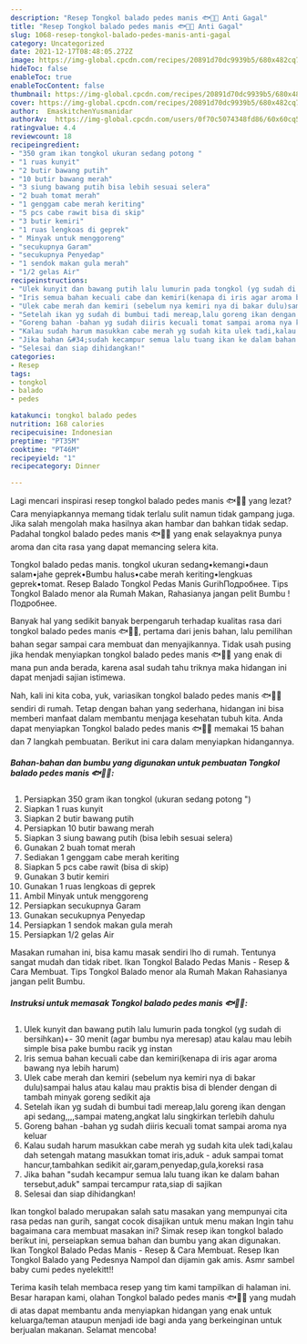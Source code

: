 ```yaml
---
description: "Resep Tongkol balado pedes manis 🐟🐠🐡 Anti Gagal"
title: "Resep Tongkol balado pedes manis 🐟🐠🐡 Anti Gagal"
slug: 1068-resep-tongkol-balado-pedes-manis-anti-gagal
category: Uncategorized
date: 2021-12-17T08:48:05.272Z
image: https://img-global.cpcdn.com/recipes/20891d70dc9939b5/680x482cq70/tongkol-balado-pedes-manis-foto-resep-utama.jpg
hideToc: false
enableToc: true
enableTocContent: false
thumbnail: https://img-global.cpcdn.com/recipes/20891d70dc9939b5/680x482cq70/tongkol-balado-pedes-manis-foto-resep-utama.jpg
cover: https://img-global.cpcdn.com/recipes/20891d70dc9939b5/680x482cq70/tongkol-balado-pedes-manis-foto-resep-utama.jpg
author:  EmaskitchenYusmanidar
authorAv:  https://img-global.cpcdn.com/users/0f70c5074348fd86/60x60cq50/avatar.jpg
ratingvalue: 4.4
reviewcount: 18
recipeingredient:
- "350 gram ikan tongkol ukuran sedang potong "
- "1 ruas kunyit"
- "2 butir bawang putih"
- "10 butir bawang merah"
- "3 siung bawang putih bisa lebih sesuai selera"
- "2 buah tomat merah"
- "1 genggam cabe merah keriting"
- "5 pcs cabe rawit bisa di skip"
- "3 butir kemiri"
- "1 ruas lengkoas di geprek"
- " Minyak untuk menggoreng"
- "secukupnya Garam"
- "secukupnya Penyedap"
- "1 sendok makan gula merah"
- "1/2 gelas Air"
recipeinstructions:
- "Ulek kunyit dan bawang putih lalu lumurin pada tongkol (yg sudah di bersihkan)+- 30 menit (agar bumbu nya meresap) atau kalau mau lebih simple bisa pake bumbu racik yg instan"
- "Iris semua bahan kecuali cabe dan kemiri(kenapa di iris agar aroma bawang nya lebih harum)"
- "Ulek cabe merah dan kemiri (sebelum nya kemiri nya di bakar dulu)sampai halus atau kalau mau praktis bisa di blender dengan di tambah minyak goreng sedikit aja"
- "Setelah ikan yg sudah di bumbui tadi mereap,lalu goreng ikan dengan api sedang,,,,sampai mateng,angkat lalu singkirkan terlebih dahulu"
- "Goreng bahan -bahan yg sudah diiris kecuali tomat sampai aroma nya keluar"
- "Kalau sudah harum masukkan cabe merah yg sudah kita ulek tadi,kalau dah setengah matang masukkan tomat iris,aduk - aduk sampai tomat hancur,tambahkan sedikit air,garam,penyedap,gula,koreksi rasa"
- "Jika bahan &#34;sudah kecampur semua lalu tuang ikan ke dalam bahan tersebut,aduk&#34; sampai tercampur rata,siap di sajikan"
- "Selesai dan siap dihidangkan!"
categories:
- Resep
tags:
- tongkol
- balado
- pedes

katakunci: tongkol balado pedes 
nutrition: 168 calories
recipecuisine: Indonesian
preptime: "PT35M"
cooktime: "PT46M"
recipeyield: "1"
recipecategory: Dinner

---
```



Lagi mencari inspirasi resep tongkol balado pedes manis 🐟🐠🐡 yang lezat? Cara menyiapkannya memang tidak terlalu sulit namun tidak gampang juga. Jika salah mengolah maka hasilnya akan hambar dan bahkan tidak sedap. Padahal tongkol balado pedes manis 🐟🐠🐡 yang enak selayaknya punya aroma dan cita rasa yang dapat memancing selera kita.


Tongkol balado pedas manis. tongkol ukuran sedang•kemangi•daun salam•jahe geprek•Bumbu halus•cabe merah keriting•lengkuas geprek•tomat. Resep Balado Tongkol Pedas Manis GurihПодробнее. Tips Tongkol Balado menor ala Rumah Makan, Rahasianya jangan pelit Bumbu !Подробнее.

Banyak hal yang sedikit banyak berpengaruh terhadap kualitas rasa dari tongkol balado pedes manis 🐟🐠🐡, pertama dari jenis bahan, lalu pemilihan bahan segar sampai cara membuat dan menyajikannya. Tidak usah pusing jika hendak menyiapkan tongkol balado pedes manis 🐟🐠🐡 yang enak di mana pun anda berada, karena asal sudah tahu triknya maka hidangan ini dapat menjadi sajian istimewa.


Nah, kali ini kita coba, yuk, variasikan tongkol balado pedes manis 🐟🐠🐡 sendiri di rumah. Tetap dengan bahan yang sederhana, hidangan ini bisa memberi manfaat dalam membantu menjaga kesehatan tubuh kita. Anda dapat menyiapkan Tongkol balado pedes manis 🐟🐠🐡 memakai 15 bahan dan 7 langkah pembuatan. Berikut ini cara dalam menyiapkan hidangannya.

<!--inarticleads1-->

##### Bahan-bahan dan bumbu yang digunakan untuk pembuatan Tongkol balado pedes manis 🐟🐠🐡:

1. Persiapkan 350 gram ikan tongkol (ukuran sedang potong &#34;)
1. Siapkan 1 ruas kunyit
1. Siapkan 2 butir bawang putih
1. Persiapkan 10 butir bawang merah
1. Siapkan 3 siung bawang putih (bisa lebih sesuai selera)
1. Gunakan 2 buah tomat merah
1. Sediakan 1 genggam cabe merah keriting
1. Siapkan 5 pcs cabe rawit (bisa di skip)
1. Gunakan 3 butir kemiri
1. Gunakan 1 ruas lengkoas di geprek
1. Ambil  Minyak untuk menggoreng
1. Persiapkan secukupnya Garam
1. Gunakan secukupnya Penyedap
1. Persiapkan 1 sendok makan gula merah
1. Persiapkan 1/2 gelas Air


Masakan rumahan ini, bisa kamu masak sendiri lho di rumah. Tentunya sangat mudah dan tidak ribet. Ikan Tongkol Balado Pedas Manis - Resep &amp; Cara Membuat. Tips Tongkol Balado menor ala Rumah Makan Rahasianya jangan pelit Bumbu. 

<!--inarticleads2-->

##### Instruksi untuk memasak Tongkol balado pedes manis 🐟🐠🐡:

1. Ulek kunyit dan bawang putih lalu lumurin pada tongkol (yg sudah di bersihkan)+- 30 menit (agar bumbu nya meresap) atau kalau mau lebih simple bisa pake bumbu racik yg instan
1. Iris semua bahan kecuali cabe dan kemiri(kenapa di iris agar aroma bawang nya lebih harum)
1. Ulek cabe merah dan kemiri (sebelum nya kemiri nya di bakar dulu)sampai halus atau kalau mau praktis bisa di blender dengan di tambah minyak goreng sedikit aja
1. Setelah ikan yg sudah di bumbui tadi mereap,lalu goreng ikan dengan api sedang,,,,sampai mateng,angkat lalu singkirkan terlebih dahulu
1. Goreng bahan -bahan yg sudah diiris kecuali tomat sampai aroma nya keluar
1. Kalau sudah harum masukkan cabe merah yg sudah kita ulek tadi,kalau dah setengah matang masukkan tomat iris,aduk - aduk sampai tomat hancur,tambahkan sedikit air,garam,penyedap,gula,koreksi rasa
1. Jika bahan &#34;sudah kecampur semua lalu tuang ikan ke dalam bahan tersebut,aduk&#34; sampai tercampur rata,siap di sajikan
1. Selesai dan siap dihidangkan!

Ikan tongkol balado merupakan salah satu masakan yang mempunyai cita rasa pedas nan gurih, sangat cocok disajikan untuk menu makan Ingin tahu bagaimana cara membuat masakan ini? Simak resep ikan tongkol balado berikut ini, perseiapkan semua bahan dan bumbu yang akan digunakan. Ikan Tongkol Balado Pedas Manis - Resep &amp; Cara Membuat. Resep Ikan Tongkol Balado yang Pedesnya Nampol dan dijamin gak amis. Asmr sambel baby cumi pedes nyelekitt!! 

Terima kasih telah membaca resep yang tim kami tampilkan di halaman ini. Besar harapan kami, olahan Tongkol balado pedes manis 🐟🐠🐡 yang mudah di atas dapat membantu anda menyiapkan hidangan yang enak untuk keluarga/teman ataupun menjadi ide bagi anda yang berkeinginan untuk berjualan makanan. Selamat mencoba!
